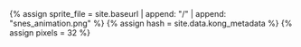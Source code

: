 <html>
<!--- 2nd sprite file --->
{% assign sprite_file = site.baseurl | append: "/" | append: "snes_animation.png" %}  <!--- Liquid concatentation --->
{% assign hash = site.data.kong_metadata %}  <!--- Liquid list variable created from file containing mario metatdata for sprite --->
{% assign pixels = 32 %} <!--- Liquid integer assignment --->



<!--- HTML for page contains <p> tag named "mario" and class properties for a "sprite"  -->
<p id="mario" class="sprite"></p>
  

<!--- Embedded Cascading Style Sheet (CSS) rules, defines how HTML elements look --->
<style>
  /* CSS style rules for the elements id and class above...
  */
  .sprite {
    height: {{32}}px;
    width: {{pixels}}px;
    background-image: url('{{sprite_file}}');
    background-repeat: no-repeat;
  }

  /* background position of sprite element */
  #mario {
    background-position: calc({{animations[0].col}} * {{pixels}} * -1px) calc({{animations[0].row}} * {{pixels}} * -1px);
  }
</style>

<script>
  ////////// convert yml hash to javascript key value objects /////////

  var mario_metadata = {}; //key, value object
  {% for key in hash %}  
  
  var key = "{{key | first}}"  //key
  var values = {} //values object
  values["row"] = {{key.row}}
  values["col"] = {{key.col}}
  values["frames"] = {{key.frames}}
  mario_metadata[key] = values; //key with values added

  {% endfor %}

  ////////// animation control object /////////

  class Mario {
    constructor(meta_data) {
      this.tID = null;  //capture setInterval() task ID
      this.positionX = 0;  // current position of sprite in X direction
      this.currentSpeed = 0;
      this.marioElement = document.getElementById("mario"); //HTML element of sprite
      this.pixels = {{pixels}}; //pixel offset of images in the sprite, set by liquid constant
      this.interval = 200; //animation time interval
      this.columnPix = 32;
      this.obj = meta_data; 
      this.marioElement.style.position = "absolute";
    }

    animate(obj, speed) {
      let frame = 0;
      const row = obj.row * this.pixels; //row does not change
      this.currentSpeed = speed;

      this.tID = setInterval(() => {
        const col = (frame + obj.col) * this.columnPix; // set next column to goto
        this.marioElement.style.backgroundPosition = `-${col}px -${row}px`; 
        this.marioElement.style.left = `${this.positionX}px`;

        this.positionX += speed;
        frame = (frame + 1) % obj.frames; // mod the frame value set in .yml

        const viewportWidth = window.innerWidth;
        if (this.positionX > viewportWidth - this.pixels) { // if speed is more than
          document.documentElement.scrollLeft = this.positionX - viewportWidth + this.pixels; // moves left
        }
      }, this.interval);
    }

    startWalking() {
      this.stopAnimate();
      this.animate(this.obj["Walk"], 3);
    }

    startResting() {
      this.animate(this.obj["Rest"], 0);
    }

    stopAnimate() {
      clearInterval(this.tID);
    }
    startJumping() {
      this.stopAnimate();
      this.animate(this.obj["Jump"], 3);
    }
    crouch() {
      this.stopAnimate();
      this.animate(this.obj["Crouching"], 0)
    }
    walkLeft() {
      this.stopAnimate();
      this.animate(this.obj["WalkL"], 3)
    }
  }

  const mario = new Mario(mario_metadata);

  ////////// event control /////////


  window.addEventListener("keydown", (event) => {
    if (event.key === "ArrowRight") {
      event.preventDefault();
      if (event.repeat) {
        mario.startWalking();
      } else {
        if (mario.currentSpeed === 0) {
          mario.startWalking();
        } else if (mario.currentSpeed === 3) {
          mario.startWalking();
        }
      }
    } else if (event.key === "ArrowLeft") {
      event.preventDefault();
      mario.walkLeft();
      //mario.stopAnimate();
     // if (event.repeat) {
       // mario.stopAnimate();
     // } else {
       // mario.startWalking();
   //   }
    }
    else if (event.key === "ArrowUp") {
      event.preventDefault();
      mario.startJumping();
    }
    else if (event.key === "ArrowDown") {
      event.preventDefault();
      mario.crouch();
    }
  });
  //start animation on page load or page refresh
  document.addEventListener("DOMContentLoaded", () => {
    // adjust sprite size for high pixel density devices
    const scale = window.devicePixelRatio;
    const sprite = document.querySelector(".sprite");
    sprite.style.transform = `scale(${1 * scale})`;
    mario.startResting();
  });

</script>

</html>


